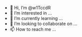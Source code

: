 - 👋 Hi, I’m @w1TccdR
- 👀 I’m interested in ...
- 🌱 I’m currently learning ...
- 💞️ I’m looking to collaborate on ...
- 📫 How to reach me ...

<!---
w1TccdR/w1TccdR is a ✨ special ✨ repository because its `README.md` (this file) appears on your GitHub profile.
You can click the Preview link to take a look at your changes.
--->
